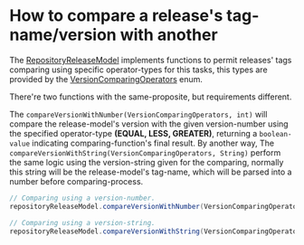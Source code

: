 # How to compare a release's tag-name/version with another
The [RepositoryReleaseModel](https://github.com/aivruu/repo-viewer/blob/main/api/src/main/java/io/github/aivruu/repoviewer/api/release/RepositoryReleaseModel.java)
implements functions to permit releases' tags comparing using specific operator-types for this tasks, this types are provided
by the [VersionComparingOperators](https://github.com/aivruu/repo-viewer/blob/main/api/src/main/java/io/github/aivruu/repoviewer/api/release/VersionComparingOperators.java)
enum.

There're two functions with the same-proposite, but requirements different.

The `compareVersionWithNumber(VersionComparingOperators, int)` will compare the release-model's
version with the given version-number using the specified operator-type **(EQUAL, LESS, GREATER)**, returning a `boolean-value` indicating comparing-function's final result.
By another way, The `compareVersionWithString(VersionComparingOperators, String)` perform the same logic using the version-string given for the comparing, normally this string will be
the release-model's tag-name, which will be parsed into a number before comparing-process.

```java
// Comparing using a version-number.
repositoryReleaseModel.compareVersionWithNumber(VersionComparingOperators.GREATER, 354);

// Comparing using a version-string.
repositoryReleaseModel.compareVersionWithString(VersionComparingOperators.GREATER, "v3.5.4");
```
